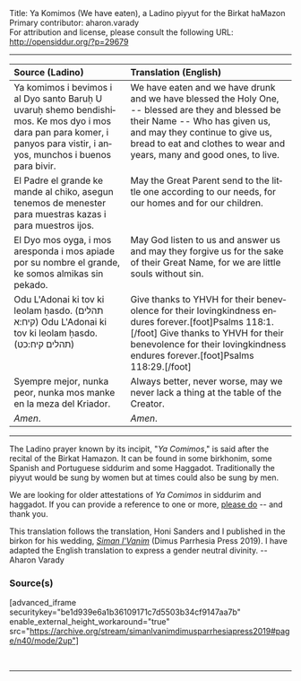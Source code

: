 <html>
<head></head>
<body>
Title: Ya Komimos (We have eaten), a Ladino piyyut for the Birkat haMazon<br />
Primary contributor: aharon.varady<br />
For attribution and license, please consult the following URL: <a href="http://opensiddur.org/?p=29679">http://opensiddur.org/?p=29679</a>
<p />
<hr />

<table style="margin-left: auto;margin-right: auto;" class="draggable">
<thead><tr><th id="x" style="text-align: left;">Source (Ladino)</th><th style="text-align: left;">Translation (English)</th></tr></thead>
<tbody>
<tr><td style="vertical-align:top;">
<div class="spanish" lang="es">
Ya komimos 
i bevimos 
i al Dyo 
santo Baruḥ 
U uvaruḥ shemo bendishimos. 
Ke mos dyo 
i mos dara pan para komer, 
i panyos para vistir, 
i anyos, munchos i buenos para bivir. 
</span></div></td>
 
<td style="vertical-align:top;">
<div class="english" lang="en">
We have eaten 
and we have drunk 
and we have blessed the Holy One, --
blessed are they
and blessed be their Name -- 
Who has given us, 
and may they continue to give us, 
bread to eat and clothes to wear 
and years, many and good ones, to live. 
</div></td></tr>


<tr><td style="vertical-align:top;">
<div class="spanish" lang="es">
El Padre el grande 
ke mande al chiko, 
asegun tenemos de menester 
para muestras kazas 
i para muestros ijos. 
</span></div></td>
 
<td style="vertical-align:top;">
<div class="english" lang="en">
May the Great Parent 
send to the little one 
according to our needs, 
for our homes 
and for our children. 
</div></td></tr>


<tr><td style="vertical-align:top;">
<div class="spanish" lang="es">
El Dyo mos oyga, 
i mos aresponda 
i mos apiade 
por su nombre el grande, 
ke somos almikas sin pekado. 
</span></div></td>
 
<td style="vertical-align:top;">
<div class="english" lang="en">
May God listen to us 
and answer us 
and may they forgive us 
for the sake of their Great Name, 
for we are little souls without sin.  
</div></td></tr>


<tr><td style="vertical-align:top;">
<div class="spanish" lang="es">
Odu L'Adonai ki tov 
ki leolam ḥasdo. <span class="citation">(תהלים קיח:א)</span>
Odu L'Adonai ki tov 
ki leolam ḥasdo. <span class="citation">(תהלים קיח:כט)</span>
</span></div></td>
 
<td style="vertical-align:top;">
<div class="english" lang="en">
Give thanks to YHVH for their benevolence
for their lovingkindness endures forever.[foot]Psalms 118:1.[/foot]
Give thanks to YHVH for their benevolence
for their lovingkindness endures forever.[foot]Psalms 118:29.[/foot]
</div></td></tr>


<tr><td style="vertical-align:top;">
<div class="spanish" lang="es">
Syempre mejor, 
nunka peor, 
nunka mos manke 
en la meza del Kriador. 
</span></div></td>
 
<td style="vertical-align:top;">
<div class="english" lang="en">
Always better, 
never worse, 
may we never lack a thing 
at the table of the Creator. 
</div></td></tr>


<tr><td style="vertical-align:top;">
<div class="spanish" lang="es">
<em>Amen</em>.
</span></div></td>
 
<td style="vertical-align:top;">
<div class="english" lang="en">
<em>Amen</em>.
</div></td></tr>
</tbody></table>

<hr />

The Ladino prayer known by its incipit, "<em>Ya Comimos</em>," is said after the recital of the Birkat Hamazon. It can be found in some birkhonim, some Spanish and Portuguese siddurim and some Haggadot. Traditionally the piyyut would be sung by women but at times could also be sung by men.

We are looking for older attestations of <em>Ya Comimos</em> in siddurim and haggadot. If you can provide a reference to one or more, <a href="/contact/">please do</a> -- and thank you.

This translation follows the translation, Honi Sanders and I published in the birkon for his wedding, <em><a href="http://opensiddur.org/?p=25938">Siman l'Vanim</a></em> (Dimus Parrhesia Press 2019). I have adapted the English translation to express a gender neutral divinity. --Aharon Varady

<h3>Source(s)</h3>

[advanced_iframe securitykey="be1d939e6a1b36109171c7d5503b34cf9147aa7b" enable_external_height_workaround="true" src="https://archive.org/stream/simanlvanimdimusparrhesiapress2019#page/n40/mode/2up"]

&nbsp;

<hr />

&nbsp;
</body>
</html>
